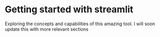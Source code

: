 # Getting started with streamlit
Exploring the concepts and capabilities of this amazing tool.
I will soon update this with more relevant sections
